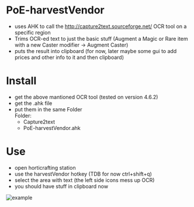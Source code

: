 # PoE-harvestVendor
 - uses AHK to call the http://capture2text.sourceforge.net/ OCR tool on a specific region
 - Trims OCR-ed text to just the basic stuff (Augment a Magic or Rare item with a new Caster modifier -> Augment Caster)
 - puts the result into clipboard (for now, later maybe some gui to add prices and other info to it and then clipboard)
 
# Install
  - get the above mantioned OCR tool (tested on version 4.6.2)
  - get the .ahk file
  - put them in the same Folder  
    Folder:
      - Capture2text
      - PoE-harvestVendor.ahk
      
# Use
  - open horticrafting station
  - use the harvestVendor hotkey (TDB for now ctrl+shift+q)
  - select the area with text (the left side icons mess up OCR)
  - you should have stuff in clipboard now
  
![example](example.gif)
